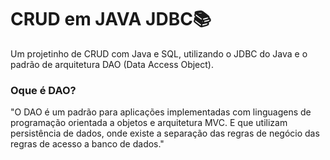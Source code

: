 # CRUD em JAVA JDBC📚
 Um projetinho de CRUD com Java e SQL, utilizando o JDBC do Java e o padrão de arquitetura DAO (Data Access Object).

 ### Oque é DAO?
 "O DAO é um padrão para aplicações implementadas com linguagens de programação orientada a objetos e arquitetura MVC. E que utilizam persistência de dados, onde existe a separação das regras de negócio das regras de acesso a banco de dados."
